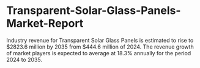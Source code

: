 # Transparent-Solar-Glass-Panels-Market-Report
Industry revenue for Transparent Solar Glass Panels is estimated to rise to $2823.6 million by 2035 from $444.6 million of 2024. The revenue growth of market players is expected to average at 18.3% annually for the period 2024 to 2035.
